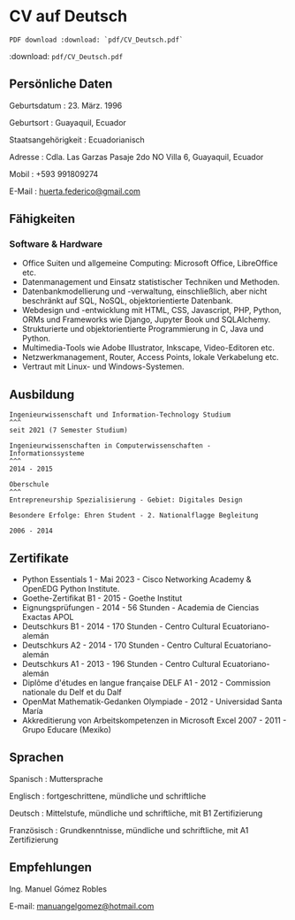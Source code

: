 # CV auf Deutsch

```{note}
PDF download :download: `pdf/CV_Deutsch.pdf`
```
:download: `pdf/CV_Deutsch.pdf`

## Persönliche Daten
Geburtsdatum
: 23. März. 1996

Geburtsort
: Guayaquil, Ecuador

Staatsangehörigkeit
: Ecuadorianisch

Adresse
: Cdla. Las Garzas Pasaje 2do NO Villa 6, Guayaquil, Ecuador

Mobil
: +593 991809274

E-Mail
: huerta.federico@gmail.com

## Fähigkeiten
### Software & Hardware
- Office Suiten und allgemeine Computing: Microsoft Office, LibreOffice etc.
- Datenmanagement und Einsatz statistischer Techniken und Methoden.
- Datenbankmodellierung und -verwaltung, einschließlich, aber nicht beschränkt auf SQL, NoSQL, objektorientierte Datenbank.
- Webdesign und -entwicklung mit HTML, CSS, Javascript, PHP, Python, ORMs und Frameworks wie Django, Jupyter Book und SQLAlchemy.
- Strukturierte und objektorientierte Programmierung in C, Java und Python.
- Multimedia-Tools wie Adobe Illustrator, Inkscape, Video-Editoren etc.
- Netzwerkmanagement, Router, Access Points, lokale Verkabelung etc.
- Vertraut mit Linux- und Windows-Systemen.

## Ausbildung
````{card} Universidad Técnica Particular de Loja - UTPL
Ingenieurwissenschaft und Information-Technology Studium
^^^
seit 2021 (7 Semester Studium)
````

````{card} Escuela Superior Politécnica del Litoral - ESPOL
Ingenieurwissenschaften in Computerwissenschaften - Informationssysteme
^^^
2014 - 2015
````

````{card} Unidad Educativa Santiago Mayor
Oberschule
^^^
Entrepreneurship Spezialisierung - Gebiet: Digitales Design

Besondere Erfolge: Ehren Student - 2. Nationalflagge Begleitung

2006 - 2014
````

## Zertifikate
- Python Essentials 1 - Mai 2023 - Cisco Networking Academy & OpenEDG Python Institute.
- Goethe-Zertifikat B1 - 2015 - Goethe Institut
- Eignungsprüfungen - 2014 - 56 Stunden - Academia de Ciencias Exactas APOL
- Deutschkurs B1 - 2014 - 170 Stunden - Centro Cultural Ecuatoriano-alemán
- Deutschkurs A2 - 2014 - 170 Stunden - Centro Cultural Ecuatoriano-alemán
- Deutschkurs A1 - 2013 - 196 Stunden - Centro Cultural Ecuatoriano-alemán
- Diplôme d'études en langue française DELF A1 - 2012 - Commission nationale du Delf et du Dalf
- OpenMat Mathematik-Gedanken Olympiade  - 2012 - Universidad Santa María
- Akkreditierung von Arbeitskompetenzen in Microsoft Excel 2007 - 2011 - Grupo Educare (Mexiko)

## Sprachen
Spanisch
: Muttersprache

Englisch
: fortgeschrittene, mündliche und schriftliche

Deutsch
: Mittelstufe, mündliche und schriftliche, mit B1 Zertifizierung

Französisch
: Grundkenntnisse, mündliche und schriftliche, mit A1 Zertifizierung

## Empfehlungen
Ing. Manuel Gómez Robles

E-mail: manuangelgomez@hotmail.com